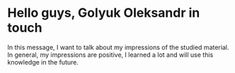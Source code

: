 <p><h1>  Hello guys, Golyuk Oleksandr in touch  </h1></p>
</ul>In this message, I want to talk about my impressions of the studied material. In general, my impressions are positive, I learned a lot and will use this knowledge in the future.</p>

